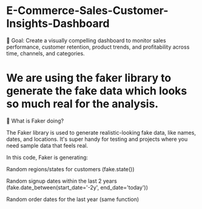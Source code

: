 # E-Commerce-Sales-Customer-Insights-Dashboard

🔹 Goal:
Create a visually compelling dashboard to monitor sales performance, customer retention, product trends, and profitability across time, channels, and categories.

# We are using the faker library to generate the fake data  which looks so much real for the analysis.

🔮 What is Faker doing?

The Faker library is used to generate realistic-looking fake data, like names, dates, and locations. It's super handy for testing and projects where you need sample data that feels real.

In this code, Faker is generating:

Random regions/states for customers (fake.state())

Random signup dates within the last 2 years (fake.date_between(start_date='-2y', end_date='today'))

Random order dates for the last year (same function)
